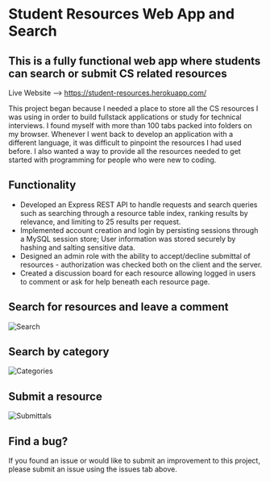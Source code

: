 # Student Resources Web App and Search

## This is a fully functional web app where students can search or submit CS related resources
Live Website --> https://student-resources.herokuapp.com/

This project began because I needed a place to store all the CS resources I was using in order to build fullstack applications or study for technical interviews. I found myself with more than 100 tabs packed into folders on my browser. Whenever I went back to develop an application with a different language, it was difficult to pinpoint the resources I had used before. I also wanted a way to provide all the resources needed to get started with programming for people who were new to coding.

## Functionality
* Developed an Express REST API to handle requests and search queries such as searching through a resource table index, ranking results by relevance, and limiting to 25 results per request.
* Implemented account creation and login by persisting sessions through a MySQL session store; User information was stored securely by hashing and salting sensitive data.
* Designed an admin role with the ability to accept/decline submittal of resources - authorization was checked both on the client and the server.
* Created a discussion board for each resource allowing logged in users to comment or ask for help beneath each resource page.

## Search for resources and leave a comment
![Search](https://user-images.githubusercontent.com/57121028/230943571-0e5c363a-caf5-46d8-b032-52430e1e7156.gif)


## Search by category
![Categories](https://user-images.githubusercontent.com/57121028/230943603-e1bdfad1-81d0-4b84-8279-102376087abf.gif)

## Submit a resource
![Submittals](https://user-images.githubusercontent.com/57121028/230943911-c91c5c79-20d9-4180-90e8-98fb537a9ac1.gif)

## Find a bug?
If you found an issue or would like to submit an improvement to this project, please submit an issue using the issues tab above.
